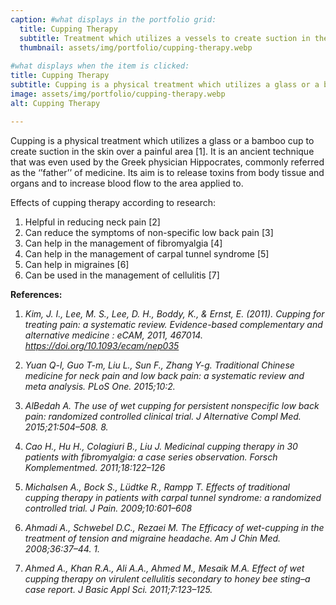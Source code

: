 ```yaml
---
caption: #what displays in the portfolio grid:
  title: Cupping Therapy
  subtitle: Treatment which utilizes a vessels to create suction in the skin over a painful area
  thumbnail: assets/img/portfolio/cupping-therapy.webp
  
#what displays when the item is clicked:
title: Cupping Therapy
subtitle: Cupping is a physical treatment which utilizes a glass or a bamboo cup to create suction in the skin over a painful area [1]. It is an ancient technique that was even used by the Greek physician Hippocrates, commonly referred as the ‘’father’’ of medicine. Its aim is to release toxins from body tissue and organs and to increase blood flow to the area applied to.
image: assets/img/portfolio/cupping-therapy.webp
alt: Cupping Therapy

---
```

Cupping is a physical treatment which utilizes a glass or a bamboo cup to create suction in the skin over a painful area [1]. It is an ancient technique that was even used by the Greek physician Hippocrates, commonly referred as the ‘’father’’ of medicine. Its aim is to release toxins from body tissue and organs and to increase blood flow to the area applied to.  

Effects of cupping therapy according to research:
1. Helpful in reducing neck pain [2]
2. Can reduce the symptoms of non-specific low back pain [3]
3. Can help in the management of fibromyalgia [4]
4. Can help in the management of carpal tunnel syndrome [5]
5. Can help in migraines [6]
6. Can be used in the management of cellulitis [7]

**References:**
1. *Kim, J. I., Lee, M. S., Lee, D. H., Boddy, K., & Ernst, E. (2011). Cupping for treating pain: a systematic review. Evidence-based complementary and alternative medicine : eCAM, 2011, 467014. https://doi.org/10.1093/ecam/nep035*

2. *Yuan Q-l, Guo T-m, Liu L., Sun F., Zhang Y-g. Traditional Chinese medicine for neck pain and low back pain: a systematic review and meta analysis. PLoS One. 2015;10:2.*

3. *AlBedah A. The use of wet cupping for persistent nonspecific low back pain: randomized controlled clinical trial. J Alternative Compl Med. 2015;21:504–508. 8.*

4. *Cao H., Hu H., Colagiuri B., Liu J. Medicinal cupping therapy in 30 patients with fibromyalgia: a case series observation. Forsch Komplementmed. 2011;18:122–126*

5. *Michalsen A., Bock S., Lüdtke R., Rampp T. Effects of traditional cupping therapy in patients with carpal tunnel syndrome: a randomized controlled trial. J Pain. 2009;10:601–608*

6. *Ahmadi A., Schwebel D.C., Rezaei M. The Efficacy of wet-cupping in the treatment of tension and migraine headache. Am J Chin Med. 2008;36:37–44. 1.*

7. *Ahmed A., Khan R.A., Ali A.A., Ahmed M., Mesaik M.A. Effect of wet cupping therapy on virulent cellulitis secondary to honey bee sting–a case report. J Basic Appl Sci. 2011;7:123–125.*

